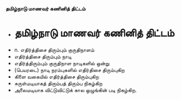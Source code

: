 **தமிழ்நாடு மாணவர் கணினித் திட்டம்**
- # தமிழ்நாடு மாணவர் கணினித் திட்டம்
- n. எதிர்த்திசை திரும்பும் குருதிநாளம்
- எதிர்த்திசை திரும்பும் நாடி
- எதிர்த்திரும்பும் குருதிநாள நாடிகளில் ஒன்று
- (பெயரடை) நாடி நரம்புகளில் எதிர்திசை  திரும்புகிற
- கிளை வகையில் எதிர்த்திசை திரும்புகிற
- சுருள்மடியாகத் திரும்பத் திரும்ப நிகழ்கிற
- அலைமடியாக விட்டுவிட்டுக் கால ஒழுங்கின் படி நிகழ்கிற.

